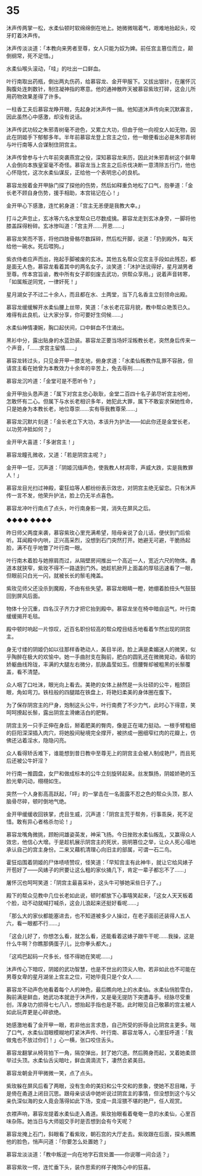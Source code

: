 # 35

沐声传两掌一松，水柔仙顿时软绵绵倒在地上。她微微喘着气，艰难地抬起头，咬牙盯着沐声传。

沐声传淡淡道：「本教向来男者至尊，女人只能为奴为婢。前任宫主篡位而立，颠倒纲常，死不足惜。」

水柔仙喉头滚动，「哇」的吐出一口鲜血。

叶行南取出药瓶，倒出两丸伤药，给慕容龙、金开甲服下。又拔出银针，在屠怀沉胸腹处连刺数针，制住凝神指的寒意。他的通神散昨天被慕容紫玫打碎，这会儿所用药物效果差得了许多。

一柱香工夫后慕容龙睁开眼，先起身对沐声传一揖。他知道沐声传向来沉默寡言，因此虽然心中感激，却没有说话。

沐声传武功较之朱邪青树毫不逊色，又累立大功，但由于他一向视女人如无物，因此在阴姬手下郁郁多年。半年前慕容龙登上宫主之位，他一眼便看出必是朱邪青树与叶行南等人合谋制住阴宫主。

沐声传曾参与十六年前突袭燕宫之役，深知慕容龙来历，因此对朱邪青树这个鲜卑人会倒向本族皇室毫不奇怪。慕容龙当上宫主之后杀伐决断一意清除五行门，他也心怀隐忧，这次水柔仙谋反，正给他一个表明忠心的良机。

慕容龙按着金开甲脉门探了探他的伤势，然后如释重负地松了口气，抱拳道：「金长老不顾自身伤势，援手相助，本宫铭记在心！」

金开甲心下感激，连忙躬身道：「宫主无恙便是我教大幸。」

打斗之声忽止，玄冰等六名水堂帮众已尽数成擒。慕容龙走到玄冰身旁，一脚将他膝盖踩得粉碎。玄冰惨叫道：「宫主开……开恩……」

慕容龙笑而不答，将他四肢骨骼尽数踩碎，然后松开脚，说道：「扔到殿外，每天给他一碗水。死后喂狗。」

紫衣侍者应声而出，拖起手脚被废的玄冰。其他五名帮众见宫主手段如此残忍，都是面无人色，慕容龙看着其中的两名女子，淡笑道：「沐护法说得好，星月湖男者至尊。传本宫旨谕，教中所有女子即刻废去武功，供帮众享用。」说着声音转寒，「如属叛逆同党，一律奸死！」

星月湖女子不过二十余人，而且都在水、土两堂，当下几名香主立刻领命出殿。

慕容龙缓缓解开水柔仙腰上丝带，笑道：「水长老花容月貌，教中帮众艳羡已久。难得有此良机，让大家分享，你可要好生伺候……」

水柔仙神情凄婉，胸口起伏间，口中鲜血不住涌出。

黑衫中分，露出贴身的水蓝劲装。慕容龙正要当场奸淫叛教长老，突然身后传来一个声音，「……求宫主留情……」

慕容龙转过头，只见金开甲一膝支地，俯身求道：「水柔仙叛教作乱罪不容赦，但请宫主看在她曾为本教效力十余年的辛苦上，免去辱刑……」

慕容龙沉吟道：「金堂可是不愿听令？」

金开甲抬头恳声道：「属下对宫主忠心耿耿，金堂二百四十名子弟尽听宫主吩咐，怎敢怀有二心。但属下与水长老相识多年，她犯此大罪，属下不敢妄求保她性命，只是她身为本教长老，地位尊崇……实有辱我教尊荣……」

慕容龙沉默片刻道：「金长老立下大功，本该升为护法——如此你还是金堂长老，以功劳冲抵如何？」

金开甲大喜道：「多谢宫主！」

慕容龙瞳孔微收，又道：「若是阴宫主呢？」

金开甲一怔，沉声道：「阴姬沉缅声色，使我教人材凋零，声威大跌，实是我教罪人！」

慕容龙目光扫过神殿，霍狂焰等人都纷纷表示效忠，对阴宫主绝无留恋。只有沐声传一言不发，他荣升护法，脸上仍无半点喜色。

慕容龙冲叶行南点了点头，叶行南身影一晃，消失在屏风之后。

◆◆◆◆ ◆◆◆◆

昨日师父两度来袭，慕容紫玫心里充满希望，陪母亲说了会儿话，便伏到门后偷听。耳闻殿中内哄，正兴高采烈，没想到石门突然打开。她避无可避，干脆扬起脸，满不在乎地瞥了叶行南一眼。

叶行南木着脸与她擦肩而过，从隔壁房间推出一个高近一人，宽近六尺的物体。甬道本就狭窄，紫玫不得不一路退到门外。她趁机掀开上面盖的厚毯迅速看了一眼，但眼前只白光一闪，就被长长的鬃毛掩盖。

紫玫见师父还没杀到魔殿，不由有些失望。慕容龙眼睛一瞪，她绷着脸扭头气鼓鼓回到屏风后面。

物体十分沉重，四名汉子齐力才把它抬到殿中。慕容龙坐在椅中暗自运气，叶行南缓缓揭开毛毯。

殿中顿时响起一片惊叹，近百名职份较高的帮众瞠目结舌地看着乍然出现的阴宫主。

身无寸缕的阴姬仍如以往那样香艳动人，美目半闭，脸上满是柔媚迷人的微笑，似乎陶醉在极大的欢愉中。她一手曲肘支在胸前，肥白的圆乳还在微微晃动，香软的娇躯曲线玲珑，丰满的大腿左右微分，肌肤晶莹如玉。但腰臀却被粗黑的长鬃覆盖，看不清楚。

众人咽了口吐沫，眼光向上看去。美艳的女体上赫然是一头壮硕的公牛，粗颈巨眼，角如弯刀。铁柱般的四腿踏在铁盘上，将艳妇柔美的身体圈在腹下。

为了保存阴宫主的尸身，炮制这头公牛，叶行南费了不少力气，此时心下得意，笑呵呵撩起长鬃，露出阴宫主滑嫩洁白的肥臀。

阴宫主另一只手正伸在身后，掰着肥美的臀肉，像是正在竭力挺动。一根手臂粗细的巨阳深深插入肉穴，将她股间秘境完全撑开，被挤成一圈细窄红肉的花瓣上，仿佛还沾着淫水，隐隐闪亮。

众人看得矫舌难下，谁能想到昔日教中至尊无上的阴宫主会被人制成艳尸，而且死后还被公牛奸淫？

叶行南一推圆盘，女尸和做成标本的公牛立刻旋转起来。丝发飘扬，阴姬娇艳的玉脸光晕闪动，栩栩如生。

突然一个人身影高高跃起，「呯」的一掌击在一名面露不忍之色的帮众头顶，那人脑骨尽碎，顿时倒地气绝。

金开甲缓缓收回铁掌，虎目生威，沉声道：「阴宫主荒于帮务，行事乖戾，死不足惜。敢有异心者格杀勿论！」

慕容龙嘴角微挑，顾盼间雄姿英发，神采飞扬。今日挫败水柔仙叛乱，又赢得众人效忠，他信心大增。于是趁机展示阴宫主的死状，挑明篡位之举，让众人死心塌地承认自己的宫主身份。二来又藉机清理心向旧主的部属，可谓一石二鸟。

霍狂焰围着阴姬的尸体啧啧赞叹，怪笑道：「早知宫主有此神牛，就让它给风婊子开苞好了——风婊子的屄要让这么粗的家伙捅几下，肯定一辈子都忘不了……」

屠怀沉也呵呵笑道：「阴宫主最喜采补，这头牛可够她采些日子了。」

殿下的帮众见教中几位长老如此说，顿时都放下心事嘻笑起来，「这女人天天板着个脸，动不动就喊打喊杀，这会儿浪起来还挺好看呢……」

「那么大的家伙都能塞进去，也不知道被多少人操过，在老子面前还装得人五人六，看一眼都不行……」

「这会儿好了，你想怎么看，就怎么看，还能看着这婊子跟牛干呢……我操，这是什么牛啊？你瞧那俩蛋子儿，比你拳头都大。」

「这鸡巴起码一尺多长，怪不得她在笑呢……」

沐声传心下暗叹，阴姬的武功智慧，也是不世出的顶尖人物，若非如此也不可能在男尊女卑的星月湖坐上宫主之位，可她毕竟只是个女人……

慕容龙不动声色地看着每个人的神色，最后瞧向地上的水柔仙。水柔仙俏脸雪白，胸前满是鲜血，她武功本就逊于沐声传，又是毫无提防下突遭毒手。经脉尽受重创，浑身功力损得七七八八，想抬起手指也是不能。此时眼见自己敬慕的宫主被人如此玩弄更是心碎欲绝。

她感激地看了金开甲一眼，若非他出言求恳，自己所受的折辱会比阴宫主更多。喘了口气，水柔仙泪眼模糊地盯紧沐声传、叶行南、慕容龙等人，心里狂呼道：「我做鬼也不放过你们！」心一横，张口咬住舌头。

慕容龙翻掌从椅背拍下一角，隔空弹出，封了她穴道。然后腾身而起，叉着她柔颈举过头顶。水柔仙舌尖暗吐，鲜血滴滴流下，凄然合紧美目。

慕容龙朝金开甲微微一笑，点了点头。

紫玫躲在屏风后看了两眼，没有生命的美妇和公牛交和的景象，使她不忍目睹，于是倚在甬道上闭目沉思。跟母亲谈话中她听说过阴宫主的事情，但没想到这个与父亲仇深似海的女人竟会落得如此下场，变成一具淫猥不堪的艳尸，任人观赏。

衣襟声响，慕容龙提着水柔仙走入甬道。紫玫抬眼看着奄奄一息的水柔仙，心里百味杂陈。她当日与大师姐交手时是否想到会有今天呢？

慕容龙掩上石门，斜眼看了看紫玫，朝石宫的大厅走去。紫玫跟在后面，探头瞧瞧他的脸色，悄声问道：「你要怎么处置她？」

慕容龙淡淡道：「教中叛逆一向在地字石宫处置——你说哪一间合适？」

慕容紫玫一愕，连忙垂下头，装作思索的样子掩饰心中的狂喜。

